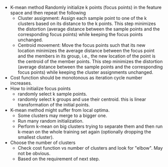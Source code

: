 * K-mean method
  Randomly initialize k points (focus points) in the feature space and then repeat the following
  * Cluster assignment: Assign each sample point to one of the k clusters based on its distance to the k points. 
  This step minimizes the distortion (average distance between the sample points and the corresponding focus points) 
  while keeping the focus points unchanged.
  * Centroid movement: Move the focus points such that its new location minimizes the average distance between the 
  focus point and the members in its group, i.e., the new location of the point is the centroid of the member points. 
  This step minimizes the distortion (average distance between the sample points and the corresponding focus points) 
  while keeping the cluster assignments unchanged.
* Cost function should be monotonous as iteration cycle number increases.
* How to initialize focus points
  * randomly select k sample points.
  * randomly select k groups and use their centroid. this is linear transformation of the initial points.
* K-mean method might suffer from local optima.
  * Some clusters may merge to a bigger one.
  * Run many random initialization.
  * Perform k-mean on big clusters trying to separate them and then run k-mean on the whole training set again 
  (optionally dropping the smallest cluster).
* Choose the number of clusters
  * Check cost function vs number of clusters and look for "elbow". May not be obvious.
  * Based on the requirement of next step.
